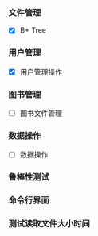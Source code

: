 ### 文件管理
 - [x] B+ Tree
### 用户管理
 - [x] 用户管理操作
### 图书管理
 - [ ] 图书文件管理
### 数据操作
 - [ ] 数据操作
### 鲁棒性测试

### 命令行界面

### 测试读取文件大小时间